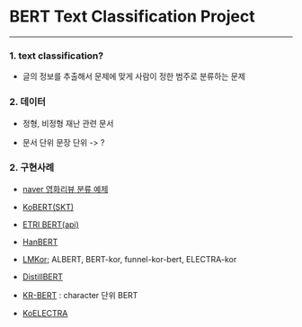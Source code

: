# BERT Text Classification Project

---
### 1. text classification?

- 글의 정보를 추출해서 문제에 맞게 사람이 정한 범주로 분류하는 문제



### 2. 데이터

- 정형, 비정형 재난 관련 문서

- 문서 단위 문장 단위 -> ?



  

### 2. 구현사례

- [naver 영화리뷰 분류 예제](http://yonghee.io/bert_binary_classification_naver/)

- [KoBERT(SKT)](https://github.com/SKTBrain/KoBERT)

- [ETRI BERT(api)](https://aiopen.etri.re.kr/service_dataset.php)

- [HanBERT](https://github.com/monologg/HanBert-Transformers)

- [LMKor](https://github.com/kiyoungkim1/LMkor); ALBERT, BERT-kor, funnel-kor-bert, ELECTRA-kor

- [DistillBERT](https://github.com/monologg/DistilKoBERT)

- [KR-BERT](https://github.com/snunlp/KR-BERT) : character 단위 BERT

- [KoELECTRA](https://github.com/monologg/KoELECTRA)

  

  

